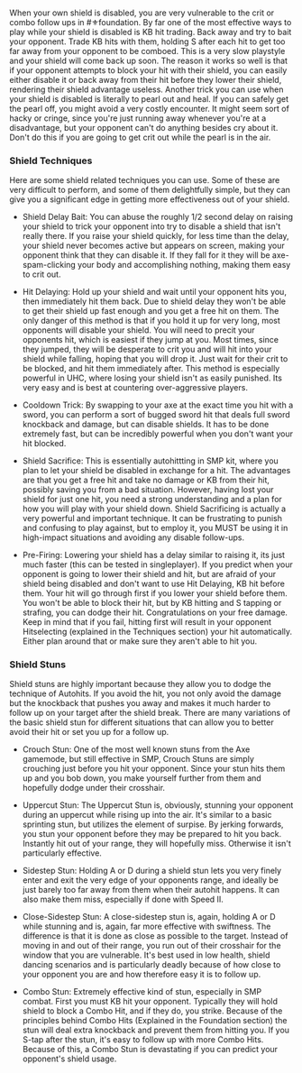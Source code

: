 #### 
When your own shield is disabled, you are very vulnerable to the crit or combo follow ups in #⚜foundation. By far one of the most effective ways to play while your shield is disabled is KB hit trading. Back away and try to bait your opponent. Trade KB hits with them, holding S after each hit to get too far away from your opponent to be comboed. This is a very slow playstyle and your shield will come back up soon. The reason it works so well is that if your opponent attempts to block your hit with their shield, you can easily either disable it or back away from their hit before they lower their shield, rendering their shield advantage useless.
Another trick you can use when your shield is disabled is literally to pearl out and heal. If you can safely get the pearl off, you might avoid a very costly encounter. It might seem sort of hacky or cringe, since you're just running away whenever you're at a disadvantage, but your opponent can't do anything besides cry about it. Don't do this if you are going to get crit out while the pearl is in the air.

### Shield Techniques
Here are some shield related techniques you can use. Some of these are very difficult to perform, and some of them delightfully simple, but they can give you a significant edge in getting more effectiveness out of your shield.

- Shield Delay Bait: You can abuse the roughly 1/2 second delay on raising your shield to trick your opponent into try to disable a shield that isn't really there. If you raise your shield quickly, for less time than the delay, your shield never becomes active but appears on screen, making your opponent think that they can disable it. If they fall for it they will be axe-spam-clicking your body and accomplishing nothing, making them easy to crit out.

- Hit Delaying: Hold up your shield and wait until your opponent hits you, then immediately hit them back. Due to shield delay they won't be able to get their shield up fast enough and you get a free hit on them. The only danger of this method is that if you hold it up for very long, most opponents will disable your shield. You will need to precit your opponents hit, which is easiest if they jump at you. Most times, since they jumped, they will be desperate to crit you and will hit into your shield while falling, hoping that you will drop it. Just wait for their crit to be blocked, and hit them immediately after. This method is especially powerful in UHC, where losing your shield isn't as easily punished. Its very easy and is best at countering over-aggressive players.

- Cooldown Trick: By swapping to your axe at the exact time you hit with a sword, you can perform a sort of bugged sword hit that deals full sword knockback and damage, but can disable shields. It has to be done extremely fast, but can be incredibly powerful when you don't want your hit blocked.

- Shield Sacrifice: This is essentially autohittting in SMP kit, where you plan to let your shield be disabled in exchange for a hit. The advantages are that you get a free hit and take no damage or KB from their hit, possibly saving you from a bad situation. However, having lost your shield for just one hit, you need a strong understanding and a plan for how you will play with your shield down. Shield Sacrificing is actually a very powerful and important technique. It can be frustrating to punish and confusing to play against, but to employ it, you MUST be using it in high-impact situations and avoiding any disable follow-ups.

- Pre-Firing: Lowering your shield has a delay similar to raising it, its just much faster (this can be tested in singleplayer). If you predict when your opponent is going to lower their shield and hit, but are afraid of your shield being disabled and don't want to use Hit Delaying, KB hit before them. Your hit will go through first if you lower your shield before them. You won't be able to block their hit, but by KB hitting and S tapping or strafing, you can dodge their hit. Congratulations on your free damage. Keep in mind that if you fail, hitting first will result in your opponent Hitselecting (explained in the Techniques section) your hit automatically. Either plan around that or make sure they aren't able to hit you.

### Shield Stuns
Shield stuns are highly important because they allow you to dodge the technique of Autohits. If you avoid the hit, you not only avoid the damage but the knockback that pushes you away and makes it much harder to follow up on your target after the shield break. There are many variations of the basic shield stun for different situations that can allow you to better avoid their hit or set you up for a follow up.

- Crouch Stun: One of the most well known stuns from the Axe gamemode, but still effective in SMP, Crouch Stuns are simply crouching just before you hit your opponent. Since your stun hits them up and you bob down, you make yourself further from them and hopefully dodge under their crosshair.

- Uppercut Stun: The Uppercut Stun is, obviously, stunning your opponent during an uppercut while rising up into the air. It's similar to a basic sprinting stun, but utilizes the element of surpise. By jerking forwards, you stun your opponent before they may be prepared to hit you back. Instantly hit out of your range, they will hopefully miss. Otherwise it isn't particularly effective.

- Sidestep Stun: Holding A or D during a shield stun lets you very finely enter and exit the very edge of your opponents range, and ideally be just barely too far away from them when their autohit happens. It can also make them miss, especially if done with Speed II.

- Close-Sidestep Stun: A close-sidestep stun is, again, holding A or D while stunning and is, again, far more effective with swiftness. The difference is that it is done as close as possible to the target. Instead of moving in and out of their range, you run out of their crosshair for the window that you are vulnerable. It's best used in low health, shield dancing scenarios and is particularly deadly because of how close to your opponent you are and how therefore easy it is to follow up.

- Combo Stun: Extremely effective kind of stun, especially in SMP combat. First you must KB hit your opponent. Typically they will hold shield to block a Combo Hit, and if they do, you strike. Because of the principles behind Combo Hits (Explained in the Foundation section) the stun will deal extra knockback and prevent them from hitting you. If you S-tap after the stun, it's easy to follow up with more Combo Hits. Because of this, a Combo Stun is devastating if you can predict your opponent's shield usage.



